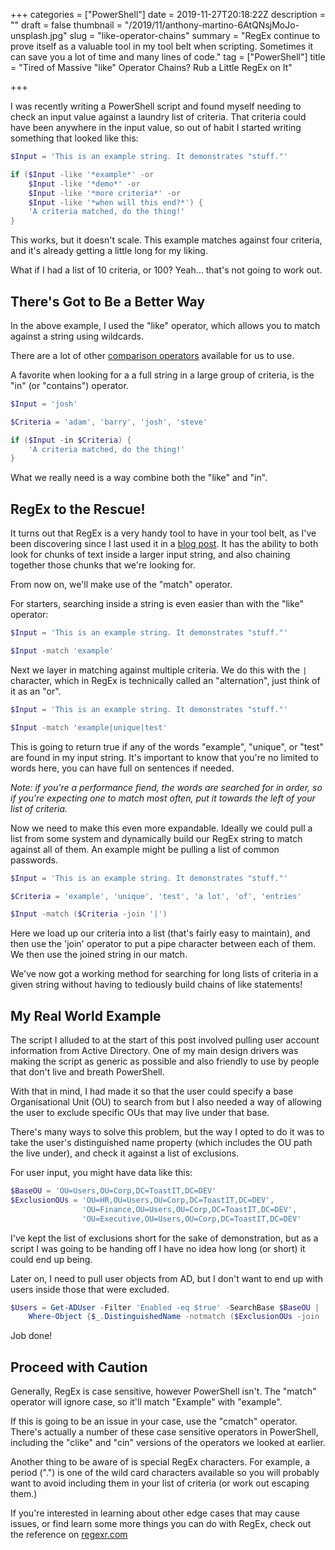 +++
categories = ["PowerShell"]
date = 2019-11-27T20:18:22Z
description = ""
draft = false
thumbnail = "/2019/11/anthony-martino-6AtQNsjMoJo-unsplash.jpg"
slug = "like-operator-chains"
summary = "RegEx continue to prove itself as a valuable tool in my tool belt when scripting. Sometimes it can save you a lot of time and many lines of code."
tag = ["PowerShell"]
title = "Tired of Massive \"like\" Operator Chains? Rub a Little RegEx on It"

+++


I was recently writing a PowerShell script and found myself needing to check an input value against a laundry list of criteria. That criteria could have been anywhere in the input value, so out of habit I started writing something that looked like this:

```powershell
$Input = 'This is an example string. It demonstrates "stuff."'

if ($Input -like '*example*' -or
    $Input -like '*demo*' -or
    $Input -like '*more criteria*' -or
    $Input -like '*when will this end?*') {
    'A criteria matched, do the thing!'
}
```

This works, but it doesn't scale. This example matches against four criteria, and it's already getting a little long for my liking.

What if I had a list of 10 criteria, or 100? Yeah... that's not going to work out.

## There's Got to Be a Better Way

In the above example, I used the "like" operator, which allows you to match against a string using wildcards.

There are a lot of other [comparison operators](https://docs.microsoft.com/en-us/powershell/module/microsoft.powershell.core/about/about_comparison_operators?view=powershell-6) available for us to use.

A favorite when looking for a a full string in a large group of criteria, is the "in" (or "contains") operator.

```powershell
$Input = 'josh'

$Criteria = 'adam', 'barry', 'josh', 'steve'

if ($Input -in $Criteria) {
    'A criteria matched, do the thing!'
}
```

What we really need is a way combine both the "like" and "in".

## RegEx to the Rescue!

It turns out that RegEx is a very handy tool to have in your tool belt, as I've been discovering since I last used it in a [blog post](__GHOST_URL__/2019/07/25/normalizing-phone-numbers-easier-with-regex/). It has the ability to both look for chunks of text inside a larger input string, and also chaining together those chunks that we're looking for.

From now on, we'll make use of the "match" operator.

For starters, searching inside a string is even easier than with the "like" operator:

```powershell
$Input = 'This is an example string. It demonstrates "stuff."'

$Input -match 'example'
```

Next we layer in matching against multiple criteria. We do this with the `|` character, which in RegEx is technically called an "alternation", just think of it as an "or".

```powershell
$Input = 'This is an example string. It demonstrates "stuff."'

$Input -match 'example|unique|test'
```

This is going to return true if any of the words "example", "unique", or "test" are found in my input string. It's important to know that you're no limited to words here, you can have full on sentences if needed.

_Note: if you're a performance fiend, the words are searched for in order, so if you're expecting one to match most often, put it towards the left of your list of criteria._

Now we need to make this even more expandable. Ideally we could pull a list from some system and dynamically build our RegEx string to match against all of them. An example might be pulling a list of common passwords.

```powershell
$Input = 'This is an example string. It demonstrates "stuff."'

$Criteria = 'example', 'unique', 'test', 'a lot', 'of', 'entries'

$Input -match ($Criteria -join '|')
```

Here we load up our criteria into a list (that's fairly easy to maintain), and then use the 'join' operator to put a pipe character between each of them. We then use the joined string in our match.

We've now got a working method for searching for long lists of criteria in a given string without having to tediously build chains of like statements!

## My Real World Example

The script I alluded to at the start of this post involved pulling user account information from Active Directory. One of my main design drivers was making the script as generic as possible and also friendly to use by people that don't live and breath PowerShell.

With that in mind, I had made it so that the user could specify a base Organisational Unit (OU) to search from but I also needed a way of allowing the user to exclude specific OUs that may live under that base.

There's many ways to solve this problem, but the way I opted to do it was to take the user's distinguished name property (which includes the OU path the live under), and check it against a list of exclusions.

For user input, you might have data like this:

```powershell
$BaseOU = 'OU=Users,OU=Corp,DC=ToastIT,DC=DEV'
$ExclusionOUs = 'OU=HR,OU=Users,OU=Corp,DC=ToastIT,DC=DEV',
                'OU=Finance,OU=Users,OU=Corp,DC=ToastIT,DC=DEV',
                'OU=Executive,OU=Users,OU=Corp,DC=ToastIT,DC=DEV'
```

I've kept the list of exclusions short for the sake of demonstration, but as a script I was going to be handing off I have no idea how long (or short) it could end up being.

Later on, I need to pull user objects from AD, but I don't want to end up with users inside those that were excluded.

```powershell
$Users = Get-ADUser -Filter 'Enabled -eq $true' -SearchBase $BaseOU |
    Where-Object {$_.DistinguishedName -notmatch ($ExclusionOUs -join '|')}
```

Job done!

## Proceed with Caution

Generally, RegEx is case sensitive, however PowerShell isn't. The "match" operator will ignore case, so it'll match "Example" with "example".

If this is going to be an issue in your case, use the "cmatch" operator. There's actually a number of these case sensitive operators in PowerShell, including the "clike" and "cin" versions of the operators we looked at earlier.

Another thing to be aware of is special RegEx characters. For example, a period (".") is one of the wild card characters available so you will probably want to avoid including them in your list of criteria (or work out escaping them.)

If you're interested in learning about other edge cases that may cause issues, or find learn some more things you can do with RegEx, check out the reference on [regexr.com](https://regexr.com/)

